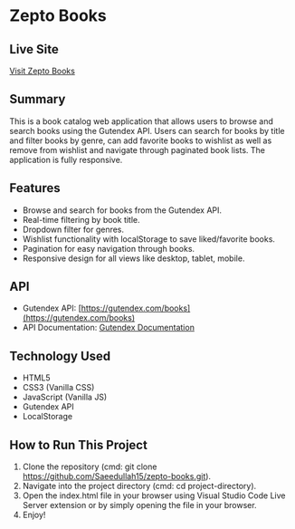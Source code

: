 # Zepto Books

## Live Site
[Visit Zepto Books](https://snazzy-sunflower-6c9410.netlify.app/)

## Summary
This is a book catalog web application that allows users to browse and search books using the Gutendex API. Users can search for books by title and filter books by genre, can add favorite books to wishlist as well as remove from wishlist and navigate through paginated book lists. The application is fully responsive.

## Features
- Browse and search for books from the Gutendex API.
- Real-time filtering by book title.
- Dropdown filter for genres.
- Wishlist functionality with localStorage to save liked/favorite books.
- Pagination for easy navigation through books.
- Responsive design for all views like desktop, tablet, mobile.

## API
- Gutendex API: [https://gutendex.com/books](https://gutendex.com/books)
- API Documentation: [Gutendex Documentation](https://gutendex.com)

## Technology Used
- HTML5
- CSS3 (Vanilla CSS)
- JavaScript (Vanilla JS)
- Gutendex API
- LocalStorage

## How to Run This Project
1. Clone the repository (cmd: git clone https://github.com/Saeedullah15/zepto-books.git).
2. Navigate into the project directory (cmd: cd project-directory).
3. Open the index.html file in your browser using Visual Studio Code Live Server extension or by simply opening the file in your browser.
4. Enjoy!
